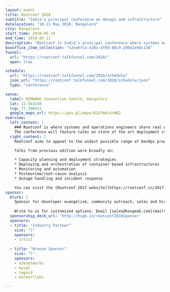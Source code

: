 ```yaml
---
layout: event
title: Rootconf 2018
subtitle: "India's principal conference on devops and infrastructure"
datelocation: "10-11 May 2018, Bangalore"
city: Bangalore
start_time: 2018-05-10
end_time: 2018-05-11
description: "Rootconf is India’s principal conference where systems and operations engineers share real world knowledge about building reliable systems."
boxoffice_item_collection: "e2ea67ca-e20a-4f89-80c9-20641e04c13d"
funnel:
  url: "https://rootconf.talkfunnel.com/2018/"
  open: true

schedule:
  url: "https://rootconf.talkfunnel.com/2018/schedule"
  json_url: "https://rootconf.talkfunnel.com/2018/schedule/json"
  type: "conference"

venue:
  label: NIMHANS Convention Centre, Bangalore
  lat: 12.943240
  lng: 77.596911
  google_maps_url: https://goo.gl/maps/K2LFmAcdrWB2
overview:
  left_content: |
    ### Rootconf is where systems and operations engineers share real world knowledge about building reliable systems.
    The conference will feature talks on state of the art deployment strategies and appropriate monitoring technologies at different scales. Rootconf 2018 will broadly cover topics like toil, on-call, outage handling, and post-mortem analysis. We are inviting presentation proposals from academics and practitioners on these topics.
  right_content: |
    Rootconf aims to appeal to the widest possible range of DevOps practitioners: from embryonic startups to the largest established enterprises. We are keen to schedule presentations that appeal both to attendees’ current needs as well as their future aspirations.

    Talks from previous edition were broadly on:

    * Capacity planning and deployment strategies
    * Deploying and orchestration of container based infrastructures
    * Monitoring and automation
    * Postmortem/root-cause analysis
    * Outage handling and incident response

    You can visit the [Rootconf 2017 website](https://rootconf.in/2017) or [watch the talks](https://www.youtube.com/playlist?list=PL279M8GbNsetx7OBsvHMeertMwJi3Mho1).
sponsor:
  blurb: |
    Sponsor for developer evangelism, community outreach, sales and hiring.
    
    Write to us for customized options. Email [sales@hasgeek.com](mailto:sales@hasgeek.com)
  sponsorship_deck_url: 'http://hsgk.in/rootconf2018sponsor'
  sponsors:
  - title: "Industry Partner"
    size: "l"
    sponsors:
    - intuit
  
  - title: "Bronze Sponsor"
    size: "l"
    sponsors:
    - e2enetworks
    - mysql
    - twgocd
    - walmartlabs

---
```

